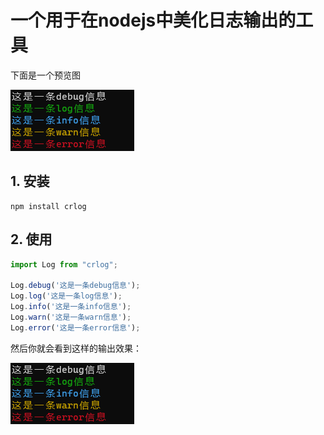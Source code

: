 # 一个用于在nodejs中美化日志输出的工具

下面是一个预览图

![preview](preview.png)

## 1. 安装

```shell
npm install crlog
```

## 2. 使用

```typescript
import Log from "crlog";

Log.debug('这是一条debug信息');
Log.log('这是一条log信息');
Log.info('这是一条info信息');
Log.warn('这是一条warn信息');
Log.error('这是一条error信息');
```

然后你就会看到这样的输出效果：

![preview](preview.png)
 
 

